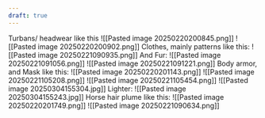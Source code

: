 ```yaml
---
draft: true
---
```

Turbans/ headwear like this
![[Pasted image 20250220200845.png]]
![[Pasted image 20250220200902.png]]
Clothes, mainly patterns like this:
![[Pasted image 20250221090935.png]]
And Fur:
![[Pasted image 20250221091056.png]]
![[Pasted image 20250221091221.png]]
Body armor, and Mask like this:
![[Pasted image 20250220201143.png]]
![[Pasted image 20250221105208.png]]
![[Pasted image 20250221105454.png]]
![[Pasted image 20250304155304.jpg]]
Lighter:
![[Pasted image 20250304155243.jpg]]
Horse hair plume like this:
![[Pasted image 20250220201749.png]]
![[Pasted image 20250221090634.png]]
